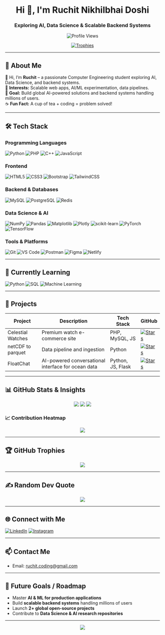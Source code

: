 <h1 align="center">Hi 👋, I'm Ruchit Nikhilbhai Doshi</h1>
<h3 align="center">Exploring AI, Data Science & Scalable Backend Systems</h3>

<p align="center">
  <img src="https://komarev.com/ghpvc/?username=ruchitdoshi30&label=Profile%20views&color=0e75b6&style=flat" alt="Profile Views" />
</p>

<p align="center">
  <a href="https://github.com/ryo-ma/github-profile-trophy"><img src="https://github-profile-trophy.vercel.app/?username=ruchitdoshi30" alt="Trophies" /></a>
</p>

---

## 💫 About Me
👋 Hi, I’m **Ruchit** – a passionate Computer Engineering student exploring AI, Data Science, and backend systems.  
🌟 **Interests:** Scalable web apps, AI/ML experimentation, data pipelines.  
🎯 **Goal:** Build global AI-powered solutions and backend systems handling millions of users.  
☕ **Fun Fact:** A cup of tea + coding = problem solved!  

---

## 🛠 Tech Stack

### Programming Languages
![Python](https://img.shields.io/badge/python-3670A0?style=for-the-badge&logo=python&logoColor=ffdd54)
![PHP](https://img.shields.io/badge/php-%23777BB4?style=for-the-badge&logo=php&logoColor=white)
![C++](https://img.shields.io/badge/c++-%2300599C?style=for-the-badge&logo=c%2B%2B&logoColor=white)
![JavaScript](https://img.shields.io/badge/javascript-%23323330?style=for-the-badge&logo=javascript&logoColor=%23F7DF1E)

### Frontend
![HTML5](https://img.shields.io/badge/html5-%23E34F26?style=for-the-badge&logo=html5&logoColor=white)
![CSS3](https://img.shields.io/badge/css3-%231572B6?style=for-the-badge&logo=css3&logoColor=white)
![Bootstrap](https://img.shields.io/badge/bootstrap-%238511FA?style=for-the-badge&logo=bootstrap&logoColor=white)
![TailwindCSS](https://img.shields.io/badge/tailwindcss-%2338B2AC?style=for-the-badge&logo=tailwind-css&logoColor=white)

### Backend & Databases
![MySQL](https://img.shields.io/badge/mysql-4479A1?style=for-the-badge&logo=mysql&logoColor=white)
![PostgreSQL](https://img.shields.io/badge/postgresql-%23316192?style=for-the-badge&logo=postgresql&logoColor=white)
![Redis](https://img.shields.io/badge/redis-%23DC382D?style=for-the-badge&logo=redis&logoColor=white)

### Data Science & AI
![NumPy](https://img.shields.io/badge/numpy-%23013243?style=for-the-badge&logo=numpy&logoColor=white)
![Pandas](https://img.shields.io/badge/pandas-%23150458?style=for-the-badge&logo=pandas&logoColor=white)
![Matplotlib](https://img.shields.io/badge/matplotlib-%23ffffff?style=for-the-badge&logo=matplotlib&logoColor=black)
![Plotly](https://img.shields.io/badge/plotly-%233F4F75?style=for-the-badge&logo=plotly&logoColor=white)
![scikit-learn](https://img.shields.io/badge/scikit--learn-%23F7931E?style=for-the-badge&logo=scikit-learn&logoColor=white)
![PyTorch](https://img.shields.io/badge/PyTorch-%23EE4C2C?style=for-the-badge&logo=PyTorch&logoColor=white)
![TensorFlow](https://img.shields.io/badge/TensorFlow-%23FF6F00?style=for-the-badge&logo=TensorFlow&logoColor=white)

### Tools & Platforms
![Git](https://img.shields.io/badge/git-%23F05032?style=for-the-badge&logo=git&logoColor=white)
![VS Code](https://img.shields.io/badge/VS%20Code-%23007ACC?style=for-the-badge&logo=visual-studio-code&logoColor=white)
![Postman](https://img.shields.io/badge/postman-%23FF6C37?style=for-the-badge&logo=postman&logoColor=white)
![Figma](https://img.shields.io/badge/figma-%23F24E1E?style=for-the-badge&logo=figma&logoColor=white)
![Netlify](https://img.shields.io/badge/netlify-%23000000?style=for-the-badge&logo=netlify&logoColor=#00C7B7)

---

## 🚀 Currently Learning
![Python](https://img.shields.io/badge/Python-Pandas%20NumPy-blue?style=for-the-badge&logo=python&logoColor=white)
![SQL](https://img.shields.io/badge/SQL-Queries%20%26%20Optimization-orange?style=for-the-badge)
![Machine Learning](https://img.shields.io/badge/ML-Scikit_Learn%20%26%20PyTorch-red?style=for-the-badge)

---

## 📂 Projects

| Project | Description | Tech Stack | GitHub |
|--------|-------------|-----------|------|
| Celestial Watches | Premium watch e-commerce site | PHP, MySQL, JS | [![Stars](https://img.shields.io/github/stars/RuchitDoshi30/Celestial-Watches?style=flat&logo=github)](https://github.com/RuchitDoshi30/Celestial-Watches) |
| netCDF to parquet | Data pipeline and ingestion | Python | [![Stars](https://github.com/RuchitDoshi30/argo-netCDF-pipeline-conversion)](https://github.com/RuchitDoshi30) |
| FloatChat | AI-powered conversational interface for ocean data | Python, JS, Flask | [![Stars](https://img.shields.io/github/stars/RuchitDoshi30/float-chat?style=flat&logo=github)](https://github.com/RuchitDoshi30/float-chat) |

---

## 📊 GitHub Stats & Insights
<p align="center">
  <img src="https://github-readme-stats.vercel.app/api?username=RuchitDoshi30&theme=radical&show_icons=true&count_private=false" />
  <img src="https://github-readme-streak-stats.herokuapp.com/?user=RuchitDoshi30&theme=radical" />
  <img src="https://github-readme-stats.vercel.app/api/top-langs/?username=RuchitDoshi30&langs_count=10&theme=radical&layout=compact" />
</p>

### 📈 Contribution Heatmap
<p align="center">
  <img src="https://github-contributor-stats.vercel.app/api?username=RuchitDoshi30&limit=12&theme=dark" />
</p>

---

## 🏆 GitHub Trophies
<p align="center">
  <img src="https://github-profile-trophy.vercel.app/?username=RuchitDoshi30&theme=radical&no-bg=true" />
</p>

---

## ✍️ Random Dev Quote
<p align="center">
  <img src="https://quotes-github-readme.vercel.app/api?type=horizontal&theme=radical" />
</p>

---

## 🌐 Connect with Me
[![LinkedIn](https://img.shields.io/badge/LinkedIn-%230077B5.svg?logo=linkedin&logoColor=white&style=for-the-badge)](https://linkedin.com/in/ruchit-doshi-58a61a316)
[![Instagram](https://img.shields.io/badge/Instagram-%23E4405F.svg?logo=Instagram&logoColor=white&style=for-the-badge)](https://instagram.com/ruchittttt_30)

---

## 📫 Contact Me
- Email: [ruchit.coding@gmail.com](mailto:ruchit.coding@gmail.com)

---

## 🔮 Future Goals / Roadmap
- Master **AI & ML for production applications**  
- Build **scalable backend systems** handling millions of users  
- Launch **2+ global open-source projects**  
- Contribute to **Data Science & AI research repositories**

---

<p align="center">
  <a href="https://visitcount.itsvg.in"><img src="https://visitcount.itsvg.in/api?id=RuchitDoshi30&icon=0&color=0" /></a>
</p>

<!-- Proudly created with GPRM ( https://gprm.itsvg.in ) -->
